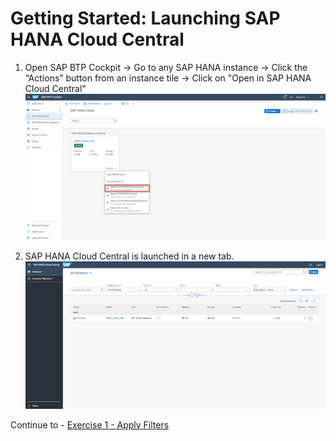 # Getting Started: Launching SAP HANA Cloud Central

1. Open SAP BTP Cockpit -> Go to any SAP HANA instance -> Click the “Actions” button from an instance tile -> Click on "Open in SAP HANA Cloud Central"
    <kbd>
    ![](./images/4.png)
    </kbd>

2. SAP HANA Cloud Central is launched in a new tab.
    <kbd>
    ![](./images/3.png)
    </kbd>
    
Continue to - [Exercise 1 - Apply Filters](../ex1/README.md)
